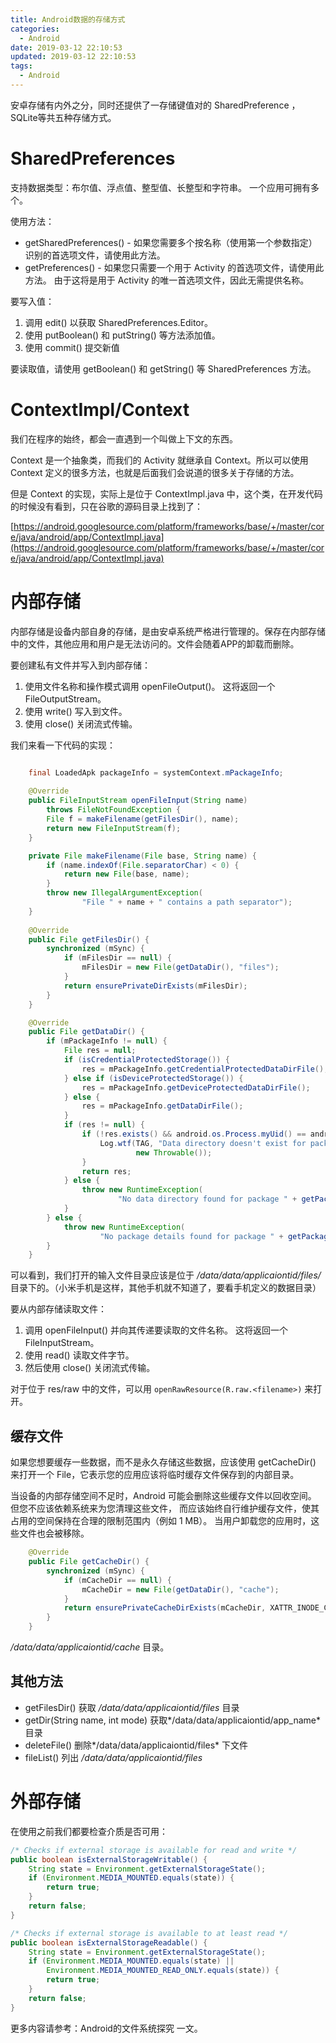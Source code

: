```yaml
---
title: Android数据的存储方式
categories:
  - Android
date: 2019-03-12 22:10:53
updated: 2019-03-12 22:10:53
tags: 
  - Android
---
```

安卓存储有内外之分，同时还提供了一存储键值对的 SharedPreference ，SQLite等共五种存储方式。
<!--more-->

# SharedPreferences

支持数据类型：布尔值、浮点值、整型值、长整型和字符串。
一个应用可拥有多个。

使用方法：

- getSharedPreferences() - 如果您需要多个按名称（使用第一个参数指定）识别的首选项文件，请使用此方法。
- getPreferences() - 如果您只需要一个用于 Activity 的首选项文件，请使用此方法。 由于这将是用于 Activity 的唯一首选项文件，因此无需提供名称。


要写入值：

1. 调用 edit() 以获取 SharedPreferences.Editor。
2. 使用 putBoolean() 和 putString() 等方法添加值。
3. 使用 commit() 提交新值


要读取值，请使用 getBoolean() 和 getString() 等 SharedPreferences 方法。
# ContextImpl/Context

我们在程序的始终，都会一直遇到一个叫做上下文的东西。

Context 是一个抽象类，而我们的 Activity 就继承自 Context。所以可以使用 Context 定义的很多方法，也就是后面我们会说道的很多关于存储的方法。

但是 Context 的实现，实际上是位于 ContextImpl.java 中，这个类，在开发代码的时候没有看到，只在谷歌的源码目录上找到了：

[https://android.googlesource.com/platform/frameworks/base/+/master/core/java/android/app/ContextImpl.java](https://android.googlesource.com/platform/frameworks/base/+/master/core/java/android/app/ContextImpl.java)

# 内部存储

内部存储是设备内部自身的存储，是由安卓系统严格进行管理的。保存在内部存储中的文件，其他应用和用户是无法访问的。文件会随着APP的卸载而删除。

要创建私有文件并写入到内部存储：

1. 使用文件名称和操作模式调用 openFileOutput()。 这将返回一个 FileOutputStream。
2. 使用 write() 写入到文件。
3. 使用 close() 关闭流式传输。

我们来看一下代码的实现：

```java

    final LoadedApk packageInfo = systemContext.mPackageInfo;
    
    @Override
    public FileInputStream openFileInput(String name)
        throws FileNotFoundException {
        File f = makeFilename(getFilesDir(), name);
        return new FileInputStream(f);
    }

    private File makeFilename(File base, String name) {
        if (name.indexOf(File.separatorChar) < 0) {
            return new File(base, name);
        }
        throw new IllegalArgumentException(
                "File " + name + " contains a path separator");
    }
    
    @Override
    public File getFilesDir() {
        synchronized (mSync) {
            if (mFilesDir == null) {
                mFilesDir = new File(getDataDir(), "files");
            }
            return ensurePrivateDirExists(mFilesDir);
        }
    }

    @Override
    public File getDataDir() {
        if (mPackageInfo != null) {
            File res = null;
            if (isCredentialProtectedStorage()) {
                res = mPackageInfo.getCredentialProtectedDataDirFile();
            } else if (isDeviceProtectedStorage()) {
                res = mPackageInfo.getDeviceProtectedDataDirFile();
            } else {
                res = mPackageInfo.getDataDirFile();
            }
            if (res != null) {
                if (!res.exists() && android.os.Process.myUid() == android.os.Process.SYSTEM_UID) {
                    Log.wtf(TAG, "Data directory doesn't exist for package " + getPackageName(),
                            new Throwable());
                }
                return res;
            } else {
                throw new RuntimeException(
                        "No data directory found for package " + getPackageName());
            }
        } else {
            throw new RuntimeException(
                    "No package details found for package " + getPackageName());
        }
    }

```

可以看到，我们打开的输入文件目录应该是位于 */data/data/applicaiontid/files/* 目录下的。（小米手机是这样，其他手机就不知道了，要看手机定义的数据目录）

要从内部存储读取文件：

1. 调用 openFileInput() 并向其传递要读取的文件名称。 这将返回一个 FileInputStream。
2. 使用 read() 读取文件字节。
3. 然后使用 close() 关闭流式传输。

对于位于 res/raw 中的文件，可以用 `openRawResource(R.raw.<filename>)` 来打开。

## 缓存文件

如果您想要缓存一些数据，而不是永久存储这些数据，应该使用 getCacheDir() 来打开一个 File，它表示您的应用应该将临时缓存文件保存到的内部目录。

当设备的内部存储空间不足时，Android 可能会删除这些缓存文件以回收空间。 但您不应该依赖系统来为您清理这些文件， 而应该始终自行维护缓存文件，使其占用的空间保持在合理的限制范围内（例如 1 MB）。 当用户卸载您的应用时，这些文件也会被移除。

```java
    @Override
    public File getCacheDir() {
        synchronized (mSync) {
            if (mCacheDir == null) {
                mCacheDir = new File(getDataDir(), "cache");
            }
            return ensurePrivateCacheDirExists(mCacheDir, XATTR_INODE_CACHE);
        }
    }
```
*/data/data/applicaiontid/cache* 目录。

## 其他方法

- getFilesDir()  获取 */data/data/applicaiontid/files* 目录
- getDir(String name, int mode) 获取*/data/data/applicaiontid/app_name* 目录
- deleteFile() 删除*/data/data/applicaiontid/files* 下文件
- fileList() 列出 */data/data/applicaiontid/files*


# 外部存储

在使用之前我们都要检查介质是否可用：

```java
/* Checks if external storage is available for read and write */
public boolean isExternalStorageWritable() {
    String state = Environment.getExternalStorageState();
    if (Environment.MEDIA_MOUNTED.equals(state)) {
        return true;
    }
    return false;
}

/* Checks if external storage is available to at least read */
public boolean isExternalStorageReadable() {
    String state = Environment.getExternalStorageState();
    if (Environment.MEDIA_MOUNTED.equals(state) ||
        Environment.MEDIA_MOUNTED_READ_ONLY.equals(state)) {
        return true;
    }
    return false;
}
```

更多内容请参考：Android的文件系统探究 一文。